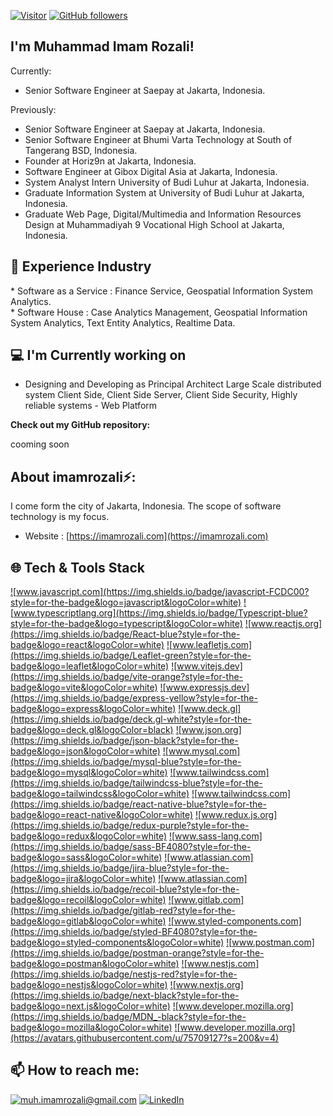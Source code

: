[![Visitor](https://visitor-badge.laobi.icu/badge?page_id=imamrozali.imamrozali)](https://github.com/imamrozali) [![GitHub followers](https://img.shields.io/github/followers/imamrozali.svg?style=social&label=Follow)](https://github.com/imamrozali?tab=followers)

<h2> I'm Muhammad Imam Rozali!</h2>

Currently:
   * </i> Senior Software Engineer at Saepay at Jakarta, Indonesia.<br/>

Previously:
   * </i> Senior Software Engineer at Saepay at Jakarta, Indonesia.<br/>
   * </i> Senior Software Engineer at Bhumi Varta Technology at South of Tangerang BSD, Indonesia.<br/>
   * </i> Founder at Horiz9n at Jakarta, Indonesia.<br/>
   * </i> Software Engineer at Gibox Digital Asia at Jakarta, Indonesia.<br/>
   * </i> System Analyst Intern University of Budi Luhur at Jakarta, Indonesia.<br/>
   * </i> Graduate Information System at University of Budi Luhur at Jakarta, Indonesia.<br/>
   * </i> Graduate Web Page, Digital/Multimedia and Information Resources Design at Muhammadiyah 9 Vocational High School at Jakarta, Indonesia.<br/>

<h2>👔 Experience Industry</h2>
   * </i> Software as a Service : Finance Service, Geospatial Information System Analytics. <br/>
   * </i> Software House : Case Analytics Management, Geospatial Information System Analytics, Text Entity Analytics, Realtime Data.<br/>

<h2>💻 I'm Currently working on</h2>

- Designing and Developing as Principal Architect Large Scale distributed system Client Side, Client Side Server, Client Side Security, Highly reliable systems - Web Platform

__Check out my GitHub repository:__

cooming soon

<h2> About imamrozali⚡:</h2>

I come form the city of Jakarta, Indonesia. The scope of software technology is my focus.
 
- Website : [https://imamrozali.com](https://imamrozali.com)

<h2>🌐 Tech & Tools Stack</h2>

<a href="https://www.javascript.com/">![www.javascript.com](https://img.shields.io/badge/javascript-FCDC00?style=for-the-badge&logo=javascript&logoColor=white)</a>
<a href="https://www.typescriptlang.org/">![www.typescriptlang.org](https://img.shields.io/badge/Typescript-blue?style=for-the-badge&logo=typescript&logoColor=white)</a>
<a href="https://reactjs.org/">![www.reactjs.org](https://img.shields.io/badge/React-blue?style=for-the-badge&logo=react&logoColor=white)</a>
<a href="https://leafletjs.com/">![www.leafletjs.com](https://img.shields.io/badge/Leaflet-green?style=for-the-badge&logo=leaflet&logoColor=white)</a>
<a href="https://vitejs.dev/">![www.vitejs.dev](https://img.shields.io/badge/vite-orange?style=for-the-badge&logo=vite&logoColor=white)</a>
<a href="https://expressjs.com/">![www.expressjs.dev](https://img.shields.io/badge/express-yellow?style=for-the-badge&logo=express&logoColor=white)</a>
<a href="https://deck.gl/">![www.deck.gl](https://img.shields.io/badge/deck.gl-white?style=for-the-badge&logo=deck.gl&logoColor=black)</a>
<a href="https://www.json.org/">![www.json.org](https://img.shields.io/badge/json-black?style=for-the-badge&logo=json&logoColor=white)</a>
<a href="https://www.mysql.com/">![www.mysql.com](https://img.shields.io/badge/mysql-blue?style=for-the-badge&logo=mysql&logoColor=white)</a>
<a href="https://tailwindcss.com/">![www.tailwindcss.com](https://img.shields.io/badge/tailwindcss-blue?style=for-the-badge&logo=tailwindcss&logoColor=white)</a>
<a href="https://reactnative.dev/">![www.tailwindcss.com](https://img.shields.io/badge/react-native-blue?style=for-the-badge&logo=react-native&logoColor=white)</a>
<a href="https://redux.js.org/">![www.redux.js.org](https://img.shields.io/badge/redux-purple?style=for-the-badge&logo=redux&logoColor=white)</a>
<a href="https://sass-lang.com/">![www.sass-lang.com](https://img.shields.io/badge/sass-BF4080?style=for-the-badge&logo=sass&logoColor=white)</a>
<a href="https://www.atlassian.com/">![www.atlassian.com](https://img.shields.io/badge/jira-blue?style=for-the-badge&logo=jira&logoColor=white)</a>
<a href="https://recoiljs.org/">![www.atlassian.com](https://img.shields.io/badge/recoil-blue?style=for-the-badge&logo=recoil&logoColor=white)</a>
<a href="https://www.gitlab.com/">![www.gitlab.com](https://img.shields.io/badge/gitlab-red?style=for-the-badge&logo=gitlab&logoColor=white)</a>
<a href="https://styled-components.com/">![www.styled-components.com](https://img.shields.io/badge/styled-BF4080?style=for-the-badge&logo=styled-components&logoColor=white)</a>
<a href="https://www.postman.com/">![www.postman.com](https://img.shields.io/badge/postman-orange?style=for-the-badge&logo=postman&logoColor=white)</a>
<a href="https://www.nestjs.com/">![www.nestjs.com](https://img.shields.io/badge/nestjs-red?style=for-the-badge&logo=nestjs&logoColor=white)</a>
<a href="https://www.nextjs.org/">![www.nextjs.org](https://img.shields.io/badge/next-black?style=for-the-badge&logo=next.js&logoColor=white)</a>
<a href="https://developer.mozilla.org/">![www.developer.mozilla.org](https://img.shields.io/badge/MDN_-black?style=for-the-badge&logo=mozilla&logoColor=white)</a>
<a href="https://maplibre.org/">![www.developer.mozilla.org](https://avatars.githubusercontent.com/u/75709127?s=200&v=4)</a>


<h2>📫 How to reach me:</h2>

<a href="mailto:muh.imamrozali@gmail.com">![muh.imamrozali@gmail.com](https://img.shields.io/badge/Gmail-D14836?style=for-the-badge&logo=gmail&logoColor=white)</a> <a href="https://www.linkedin.com/in/muhammad-imam-rozali-b84aa016a/">![LinkedIn](https://img.shields.io/badge/LinkedIn-0077B5?style=for-the-badge&logo=linkedin&logoColor=white)</a>
